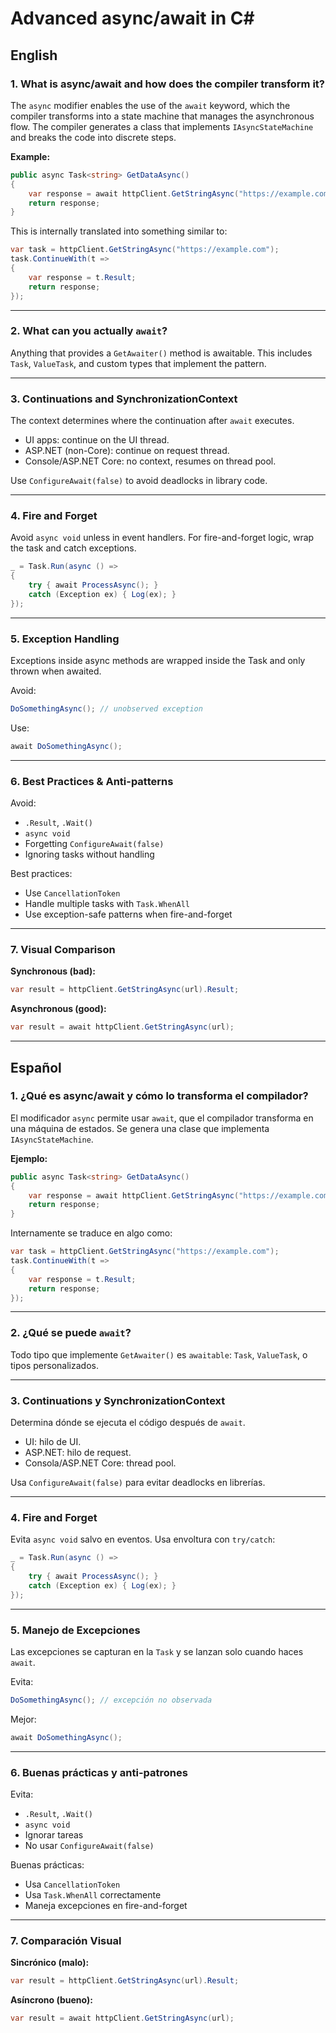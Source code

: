 
# Advanced async/await in C#

## English

### 1. What is async/await and how does the compiler transform it?

The `async` modifier enables the use of the `await` keyword, which the compiler transforms into a state machine that manages the asynchronous flow. The compiler generates a class that implements `IAsyncStateMachine` and breaks the code into discrete steps.

**Example:**
```csharp
public async Task<string> GetDataAsync()
{
    var response = await httpClient.GetStringAsync("https://example.com");
    return response;
}
```
This is internally translated into something similar to:
```csharp
var task = httpClient.GetStringAsync("https://example.com");
task.ContinueWith(t =>
{
    var response = t.Result;
    return response;
});
```

---

### 2. What can you actually `await`?

Anything that provides a `GetAwaiter()` method is awaitable. This includes `Task`, `ValueTask`, and custom types that implement the pattern.

---

### 3. Continuations and SynchronizationContext

The context determines where the continuation after `await` executes.

- UI apps: continue on the UI thread.
- ASP.NET (non-Core): continue on request thread.
- Console/ASP.NET Core: no context, resumes on thread pool.

Use `ConfigureAwait(false)` to avoid deadlocks in library code.

---

### 4. Fire and Forget

Avoid `async void` unless in event handlers. For fire-and-forget logic, wrap the task and catch exceptions.

```csharp
_ = Task.Run(async () =>
{
    try { await ProcessAsync(); }
    catch (Exception ex) { Log(ex); }
});
```

---

### 5. Exception Handling

Exceptions inside async methods are wrapped inside the Task and only thrown when awaited.

Avoid:
```csharp
DoSomethingAsync(); // unobserved exception
```

Use:
```csharp
await DoSomethingAsync();
```

---

### 6. Best Practices & Anti-patterns

Avoid:
- `.Result`, `.Wait()`
- `async void`
- Forgetting `ConfigureAwait(false)`
- Ignoring tasks without handling

Best practices:
- Use `CancellationToken`
- Handle multiple tasks with `Task.WhenAll`
- Use exception-safe patterns when fire-and-forget

---

### 7. Visual Comparison

**Synchronous (bad):**
```csharp
var result = httpClient.GetStringAsync(url).Result;
```

**Asynchronous (good):**
```csharp
var result = await httpClient.GetStringAsync(url);
```

---

## Español

### 1. ¿Qué es async/await y cómo lo transforma el compilador?

El modificador `async` permite usar `await`, que el compilador transforma en una máquina de estados. Se genera una clase que implementa `IAsyncStateMachine`.

**Ejemplo:**
```csharp
public async Task<string> GetDataAsync()
{
    var response = await httpClient.GetStringAsync("https://example.com");
    return response;
}
```

Internamente se traduce en algo como:
```csharp
var task = httpClient.GetStringAsync("https://example.com");
task.ContinueWith(t =>
{
    var response = t.Result;
    return response;
});
```

---

### 2. ¿Qué se puede `await`?

Todo tipo que implemente `GetAwaiter()` es `awaitable`: `Task`, `ValueTask`, o tipos personalizados.

---

### 3. Continuations y SynchronizationContext

Determina dónde se ejecuta el código después de `await`.

- UI: hilo de UI.
- ASP.NET: hilo de request.
- Consola/ASP.NET Core: thread pool.

Usa `ConfigureAwait(false)` para evitar deadlocks en librerías.

---

### 4. Fire and Forget

Evita `async void` salvo en eventos. Usa envoltura con `try/catch`:

```csharp
_ = Task.Run(async () =>
{
    try { await ProcessAsync(); }
    catch (Exception ex) { Log(ex); }
});
```

---

### 5. Manejo de Excepciones

Las excepciones se capturan en la `Task` y se lanzan solo cuando haces `await`.

Evita:
```csharp
DoSomethingAsync(); // excepción no observada
```

Mejor:
```csharp
await DoSomethingAsync();
```

---

### 6. Buenas prácticas y anti-patrones

Evita:
- `.Result`, `.Wait()`
- `async void`
- Ignorar tareas
- No usar `ConfigureAwait(false)`

Buenas prácticas:
- Usa `CancellationToken`
- Usa `Task.WhenAll` correctamente
- Maneja excepciones en fire-and-forget

---

### 7. Comparación Visual

**Sincrónico (malo):**
```csharp
var result = httpClient.GetStringAsync(url).Result;
```

**Asíncrono (bueno):**
```csharp
var result = await httpClient.GetStringAsync(url);
```
